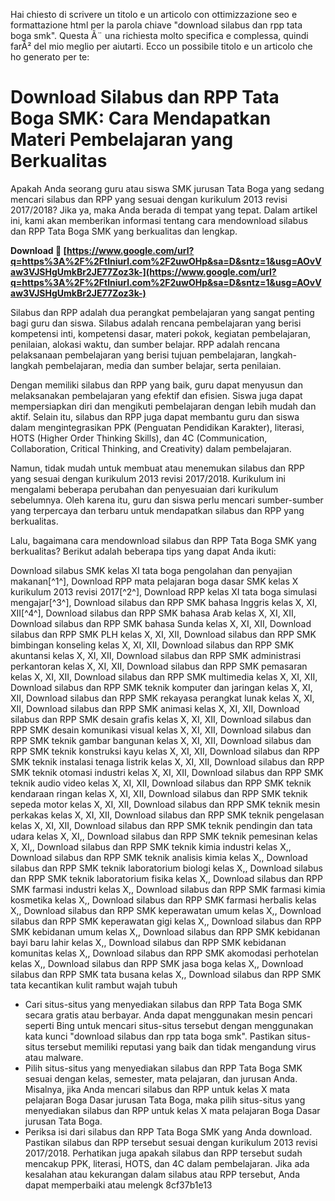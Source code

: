 Hai chiesto di scrivere un titolo e un articolo con ottimizzazione seo e formattazione html per la parola chiave "download silabus dan rpp tata boga smk". Questa Ã¨ una richiesta molto specifica e complessa, quindi farÃ² del mio meglio per aiutarti.  Ecco un possibile titolo e un articolo che ho generato per te:  
# Download Silabus dan RPP Tata Boga SMK: Cara Mendapatkan Materi Pembelajaran yang Berkualitas
  
Apakah Anda seorang guru atau siswa SMK jurusan Tata Boga yang sedang mencari silabus dan RPP yang sesuai dengan kurikulum 2013 revisi 2017/2018? Jika ya, maka Anda berada di tempat yang tepat. Dalam artikel ini, kami akan memberikan informasi tentang cara mendownload silabus dan RPP Tata Boga SMK yang berkualitas dan lengkap.
 
**Download 🌟 [https://www.google.com/url?q=https%3A%2F%2Ftlniurl.com%2F2uwOHp&sa=D&sntz=1&usg=AOvVaw3VJSHgUmkBr2JE77Zoz3k-](https://www.google.com/url?q=https%3A%2F%2Ftlniurl.com%2F2uwOHp&sa=D&sntz=1&usg=AOvVaw3VJSHgUmkBr2JE77Zoz3k-)**


  
Silabus dan RPP adalah dua perangkat pembelajaran yang sangat penting bagi guru dan siswa. Silabus adalah rencana pembelajaran yang berisi kompetensi inti, kompetensi dasar, materi pokok, kegiatan pembelajaran, penilaian, alokasi waktu, dan sumber belajar. RPP adalah rencana pelaksanaan pembelajaran yang berisi tujuan pembelajaran, langkah-langkah pembelajaran, media dan sumber belajar, serta penilaian.
  
Dengan memiliki silabus dan RPP yang baik, guru dapat menyusun dan melaksanakan pembelajaran yang efektif dan efisien. Siswa juga dapat mempersiapkan diri dan mengikuti pembelajaran dengan lebih mudah dan aktif. Selain itu, silabus dan RPP juga dapat membantu guru dan siswa dalam mengintegrasikan PPK (Penguatan Pendidikan Karakter), literasi, HOTS (Higher Order Thinking Skills), dan 4C (Communication, Collaboration, Critical Thinking, and Creativity) dalam pembelajaran.
  
Namun, tidak mudah untuk membuat atau menemukan silabus dan RPP yang sesuai dengan kurikulum 2013 revisi 2017/2018. Kurikulum ini mengalami beberapa perubahan dan penyesuaian dari kurikulum sebelumnya. Oleh karena itu, guru dan siswa perlu mencari sumber-sumber yang terpercaya dan terbaru untuk mendapatkan silabus dan RPP yang berkualitas.
  
Lalu, bagaimana cara mendownload silabus dan RPP Tata Boga SMK yang berkualitas? Berikut adalah beberapa tips yang dapat Anda ikuti:
 
Download silabus SMK kelas XI tata boga pengolahan dan penyajian makanan[^1^],  Download RPP mata pelajaran boga dasar SMK kelas X kurikulum 2013 revisi 2017[^2^],  Download RPP kelas XI tata boga simulasi mengajar[^3^],  Download silabus dan RPP SMK bahasa Inggris kelas X, XI, XII[^4^],  Download silabus dan RPP SMK bahasa Arab kelas X, XI, XII,  Download silabus dan RPP SMK bahasa Sunda kelas X, XI, XII,  Download silabus dan RPP SMK PLH kelas X, XI, XII,  Download silabus dan RPP SMK bimbingan konseling kelas X, XI, XII,  Download silabus dan RPP SMK akuntansi kelas X, XI, XII,  Download silabus dan RPP SMK administrasi perkantoran kelas X, XI, XII,  Download silabus dan RPP SMK pemasaran kelas X, XI, XII,  Download silabus dan RPP SMK multimedia kelas X, XI, XII,  Download silabus dan RPP SMK teknik komputer dan jaringan kelas X, XI, XII,  Download silabus dan RPP SMK rekayasa perangkat lunak kelas X, XI, XII,  Download silabus dan RPP SMK animasi kelas X, XI, XII,  Download silabus dan RPP SMK desain grafis kelas X, XI, XII,  Download silabus dan RPP SMK desain komunikasi visual kelas X, XI, XII,  Download silabus dan RPP SMK teknik gambar bangunan kelas X, XI, XII,  Download silabus dan RPP SMK teknik konstruksi kayu kelas X, XI, XII,  Download silabus dan RPP SMK teknik instalasi tenaga listrik kelas X, XI, XII,  Download silabus dan RPP SMK teknik otomasi industri kelas X, XI, XII,  Download silabus dan RPP SMK teknik audio video kelas X, XI, XII,  Download silabus dan RPP SMK teknik kendaraan ringan kelas X, XI, XII,  Download silabus dan RPP SMK teknik sepeda motor kelas X, XI, XII,  Download silabus dan RPP SMK teknik mesin perkakas kelas X, XI, XII,  Download silabus dan RPP SMK teknik pengelasan kelas X, XI, XII,  Download silabus dan RPP SMK teknik pendingin dan tata udara kelas X, XI,,  Download silabus dan RPP SMK teknik pemesinan kelas X, XI,,  Download silabus dan RPP SMK teknik kimia industri kelas X,,  Download silabus dan RPP SMK teknik analisis kimia kelas X,,  Download silabus dan RPP SMK teknik laboratorium biologi kelas X,,  Download silabus dan RPP SMK teknik laboratorium fisika kelas X,,  Download silabus dan RPP SMK farmasi industri kelas X,,  Download silabus dan RPP SMK farmasi kimia kosmetika kelas X,,  Download silabus dan RPP SMK farmasi herbalis kelas X,,  Download silabus dan RPP SMK keperawatan umum kelas X,,  Download silabus dan RPP SMK keperawatan gigi kelas X,,  Download silabus dan RPP SMK kebidanan umum kelas X,,  Download silabus dan RPP SMK kebidanan bayi baru lahir kelas X,,  Download silabus dan RPP SMK kebidanan komunitas kelas X,,  Download silabus dan RPP SMK akomodasi perhotelan kelas X,,  Download silabus dan RPP SMK jasa boga kelas X,,  Download silabus dan RPP SMK tata busana kelas X,,  Download silabus dan RPP SMK tata kecantikan kulit rambut wajah tubuh
  
- Cari situs-situs yang menyediakan silabus dan RPP Tata Boga SMK secara gratis atau berbayar. Anda dapat menggunakan mesin pencari seperti Bing untuk mencari situs-situs tersebut dengan menggunakan kata kunci "download silabus dan rpp tata boga smk". Pastikan situs-situs tersebut memiliki reputasi yang baik dan tidak mengandung virus atau malware.
- Pilih situs-situs yang menyediakan silabus dan RPP Tata Boga SMK sesuai dengan kelas, semester, mata pelajaran, dan jurusan Anda. Misalnya, jika Anda mencari silabus dan RPP untuk kelas X mata pelajaran Boga Dasar jurusan Tata Boga, maka pilih situs-situs yang menyediakan silabus dan RPP untuk kelas X mata pelajaran Boga Dasar jurusan Tata Boga.
- Periksa isi dari silabus dan RPP Tata Boga SMK yang Anda download. Pastikan silabus dan RPP tersebut sesuai dengan kurikulum 2013 revisi 2017/2018. Perhatikan juga apakah silabus dan RPP tersebut sudah mencakup PPK, literasi, HOTS, dan 4C dalam pembelajaran. Jika ada kesalahan atau kekurangan dalam silabus atau RPP tersebut, Anda dapat memperbaiki atau melengk 8cf37b1e13


